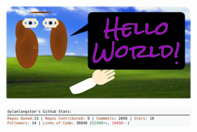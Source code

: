 <!-- 
Version 2.0.39
Built Thu Jun 06 2024 05:05:36 GMT+0000 (Coordinated Universal Time)
-->

<h1 align="center">
  <a href="./src/ReadMe.md" title="Click to View Source">
    <picture width="100%" alt="Dylan">
      <source media="(prefers-color-scheme: dark)" srcset="dylan-dark.svg?version=2.0.39">
      <img src="dylan-light.svg?version=2.0.39" alt="Dylan">
    </picture>
  </a>
</h1>

<div align="center">
  <picture width="100%" alt="Profile Info and Stats">
    <source media="(prefers-color-scheme: dark)" srcset="stats-dark.svg?version=2.0.39">
    <img src="stats-light.svg?version=2.0.39" alt="Profile Info and Stats">
  </picture>
</div>
